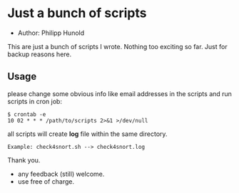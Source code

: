 Just a bunch of scripts
=======================

* Author: Philipp Hunold

This are just a bunch of scripts I wrote.
Nothing too exciting so far. Just for backup reasons here.

Usage
-----

please change some obvious info like email addresses in the scripts 
and run scripts in cron job:

	$ crontab -e
	10 02 * * * /path/to/scripts 2>&1 >/dev/null

all scripts will create **log** file within the same directory.

	Example: check4snort.sh --> check4snort.log

Thank you.

* any feedback (still) welcome.
* use free of charge.
